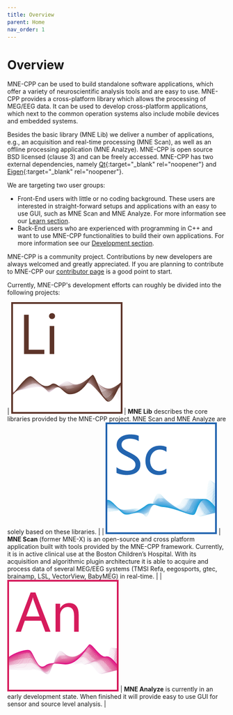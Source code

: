 ```yaml
---
title: Overview
parent: Home
nav_order: 1
---
```

# Overview

MNE-CPP can be used to build standalone software applications, which offer a variety of neuroscientific analysis tools and are easy to use. MNE-CPP provides a cross-platform library which allows the processing of MEG/EEG data. It can be used to develop cross-platform applications, which next to the common operation systems also include mobile devices and embedded systems.

Besides the basic library (MNE Lib) we deliver a number of applications, e.g., an acquisition and real-time processing (MNE Scan), as well as an offline processing application (MNE Analzye). MNE-CPP is open source BSD licensed (clause 3) and can be freely accessed. MNE-CPP has two external dependencies, namely [Qt](https://www.qt.io/){:target="_blank" rel="noopener"} and [Eigen](http://eigen.tuxfamily.org/index.php?title=Main_Page){:target="_blank" rel="noopener"}. 

We are targeting two user groups:
* Front-End users with little or no coding background. These users are interested in straight-forward setups and applications with an easy to use GUI, such as MNE Scan and MNE Analyze. For more information see our [Learn section](pages/learn/learn.md).
* Back-End users who are experienced with programming in C++ and want to use MNE-CPP functionalities to build their own applications. For more information see our [Development section](pages/develop/develop.md). 

MNE-CPP is a community project. Contributions by new developers are always welcomed and greatly appreciated. If you are planning to contribute to MNE-CPP our [contributor page](pages/contribute/contribute.md) is a good point to start.

Currently, MNE-CPP's development efforts can roughly be divided into the following projects:

| ![MNELib](images/icon_mne-lib_256x256.png) | **MNE Lib** describes the core libraries provided by the MNE-CPP project. MNE Scan and MNE Analyze are solely based on these libraries. |
| ![MNEScan](images/icon_mne_scan_256x256.png) | **MNE Scan** (former MNE-X) is an open-source and cross platform application built with tools provided by the MNE-CPP framework. Currently, it is in active clinical use at the Boston Children’s Hospital. With its acquisition and algorithmic plugin architecture it is able to acquire and process data of several MEG/EEG systems (TMSI Refa, eegosports, gtec, brainamp, LSL, VectorView, BabyMEG) in real-time. |
| ![MNEAnalyze](images/icon_mne-analyze_256x256.png) | **MNE Analyze** is currently in an early development state. When finished it will provide easy to use GUI for sensor and source level analysis. |


